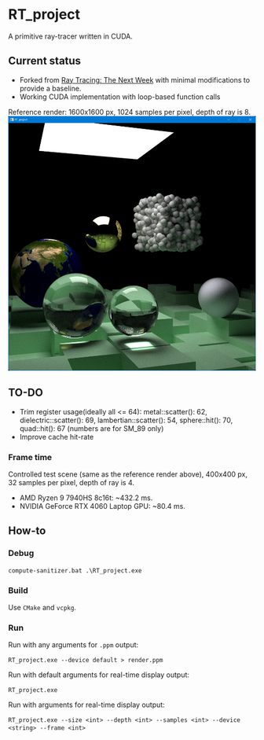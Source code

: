 # RT_project

A primitive ray-tracer written in CUDA.

## Current status

- Forked from [Ray Tracing: The Next Week](https://raytracing.github.io/books/RayTracingTheNextWeek.html) 
with minimal modifications to provide a baseline.
- Working CUDA implementation with loop-based function calls

Reference render: 1600x1600 px, 1024 samples per pixel, depth of ray is 8.
![reference.png](reference.png)

## TO-DO
- Trim register usage(ideally all <= 64): metal::scatter(): 62, dielectric::scatter(): 69, lambertian::scatter(): 54, 
sphere::hit(): 70, quad::hit(): 67 (numbers are for SM_89 only)
- Improve cache hit-rate

### Frame time

Controlled test scene (same as the reference render above), 400x400 px, 32 samples per pixel, depth of ray is 4.

- AMD Ryzen 9 7940HS 8c16t: \~432.2 ms.
- NVIDIA GeForce RTX 4060 Laptop GPU: \~80.4 ms.

## How-to

### Debug
```shell
compute-sanitizer.bat .\RT_project.exe
```

### Build
Use `CMake` and `vcpkg`.

### Run
Run with any arguments for `.ppm` output:
```shell
RT_project.exe --device default > render.ppm
```

Run with default arguments for real-time display output:
```shell
RT_project.exe
```
Run with arguments for real-time display output:
```shell
RT_project.exe --size <int> --depth <int> --samples <int> --device <string> --frame <int>
```